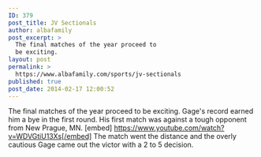 ```yaml
---
ID: 379
post_title: JV Sectionals
author: albafamily
post_excerpt: >
  The final matches of the year proceed to
  be exciting.
layout: post
permalink: >
  https://www.albafamily.com/sports/jv-sectionals
published: true
post_date: 2014-02-17 12:00:52
---
```

The final matches of the year proceed to be exciting. Gage's record earned him a bye in the first round. His first match was against a tough opponent from New Prague, MN.
[embed] https://www.youtube.com/watch?v=WDVGtiU13Xs[/embed]
The match went the distance and the overly cautious Gage came out the victor with a 2 to 5 decision.